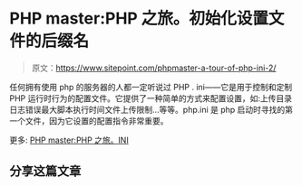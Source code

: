 # PHP master:PHP 之旅。初始化设置文件的后缀名

> 原文：<https://www.sitepoint.com/phpmaster-a-tour-of-php-ini-2/>

任何拥有使用 php 的服务器的人都一定听说过 PHP . ini——它是用于控制和定制 PHP 运行时行为的配置文件。它提供了一种简单的方式来配置设置，如:上传目录日志错误最大脚本执行时间文件上传限制…等等。php.ini 是 php 启动时寻找的第一个文件，因为它设置的配置指令非常重要。

更多:
[PHP master:PHP 之旅。INI](https://www.sitepoint.com/a-tour-of-php-ini/?utm_source=rss&utm_medium=rss&utm_campaign=a-tour-of-php-ini "PHPMaster: A Tour of PHP.INI")

## 分享这篇文章